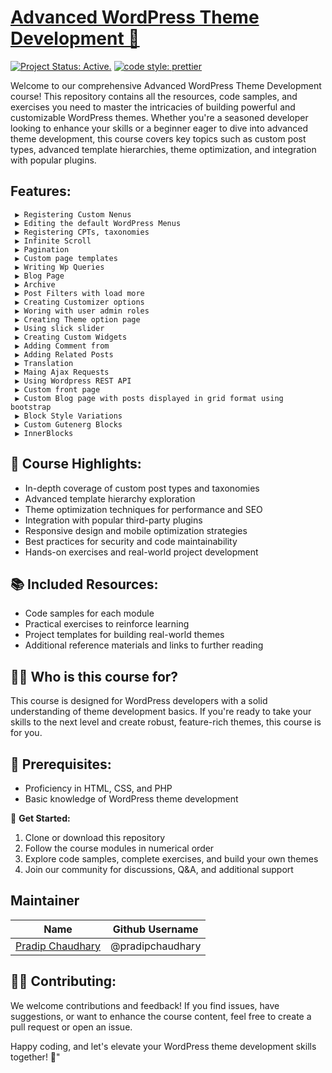 # [Advanced WordPress Theme Development 🎨](https://github.com/pradipchaudhary/advanced-wordpress-theme-development)

[![Project Status: Active.](https://www.repostatus.org/badges/latest/active.svg)](https://www.repostatus.org/#active) [![code style: prettier](https://img.shields.io/badge/code_style-prettier-ff69b4.svg?style=flat-square)](https://github.com/prettier/prettier)

Welcome to our comprehensive Advanced WordPress Theme Development course! This repository contains all the resources, code samples, and exercises you need to master the intricacies of building powerful and customizable WordPress themes. Whether you're a seasoned developer looking to enhance your skills or a beginner eager to dive into advanced theme development, this course covers key topics such as custom post types, advanced template hierarchies, theme optimization, and integration with popular plugins.

## Features:

     ▶️ Registering Custom Nenus
     ▶️ Editing the default WordPress Menus
     ▶️ Registering CPTs, taxonomies
     ▶️ Infinite Scroll
     ▶️ Pagination
     ▶️ Custom page templates
     ▶️ Writing Wp Queries
     ▶️ Blog Page
     ▶️ Archive
     ▶️ Post Filters with load more
     ▶️ Creating Customizer options
     ▶️ Woring with user admin roles
     ▶️ Creating Theme option page
     ▶️ Using slick slider
     ▶️ Creating Custom Widgets
     ▶️ Adding Comment from
     ▶️ Adding Related Posts
     ▶️ Translation
     ▶️ Maing Ajax Requests
     ▶️ Using Wordpress REST API
     ▶️ Custom front page
     ▶️ Custom Blog page with posts displayed in grid format using bootstrap
     ▶️ Block Style Variations
     ▶️ Custom Gutenerg Blocks
     ▶️ InnerBlocks

## 🔗 Course Highlights:

-   In-depth coverage of custom post types and taxonomies
-   Advanced template hierarchy exploration
-   Theme optimization techniques for performance and SEO
-   Integration with popular third-party plugins
-   Responsive design and mobile optimization strategies
-   Best practices for security and code maintainability
-   Hands-on exercises and real-world project development

## 📚 Included Resources:

-   Code samples for each module
-   Practical exercises to reinforce learning
-   Project templates for building real-world themes
-   Additional reference materials and links to further reading

## 👩‍💻 Who is this course for?

This course is designed for WordPress developers with a solid understanding of theme development basics. If you're ready to take your skills to the next level and create robust, feature-rich themes, this course is for you.

## 🚧 Prerequisites:

-   Proficiency in HTML, CSS, and PHP
-   Basic knowledge of WordPress theme development

🚀 **Get Started:**

1. Clone or download this repository
2. Follow the course modules in numerical order
3. Explore code samples, complete exercises, and build your own themes
4. Join our community for discussions, Q&A, and additional support

## Maintainer

| Name                                                   | Github Username  |
| ------------------------------------------------------ | ---------------- |
| [Pradip Chaudhary](mailto:chudharypradip678@gmail.com) | @pradipchaudhary |

## 👩‍🏫 Contributing:

We welcome contributions and feedback! If you find issues, have suggestions, or want to enhance the course content, feel free to create a pull request or open an issue.

Happy coding, and let's elevate your WordPress theme development skills together! 🌟"
